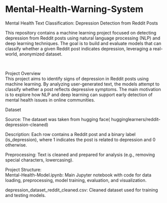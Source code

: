 # Mental-Health-Warning-System
Mental Health Text Classification: Depression Detection from Reddit Posts
<br>

This repository contains a machine learning project focused on detecting depression from Reddit posts using natural language processing (NLP) and deep learning techniques. The goal is to build and evaluate models that can classify whether a given Reddit post indicates depression, leveraging a real-world, anonymized dataset.

<br>

Project Overview
<br>
This project aims to identify signs of depression in Reddit posts using machine learning. By analyzing user-generated text, the models attempt to classify whether a post reflects depressive symptoms. The main motivation is to explore how NLP and deep learning can support early detection of mental health issues in online communities.
<br>

Dataset<br>

Source: The dataset was taken from hugging face( hugginglearners/reddit-depression-cleaned)<br>

Description: Each row contains a Reddit post and a binary label (is_depression), where 1 indicates the post is related to depression and 0 otherwise.<br>

Preprocessing: Text is cleaned and prepared for analysis (e.g., removing special characters, lowercasing).
<br>

Project Structure:<br>
Mental-Health-Model.ipynb: Main Jupyter notebook with code for data loading, preprocessing, model training, evaluation, and visualization.<br>

depression_dataset_reddit_cleaned.csv: Cleaned dataset used for training and testing models.<br>

